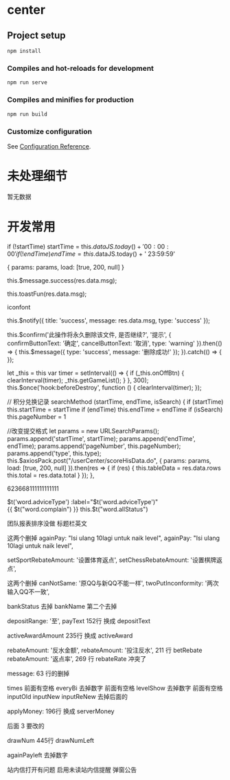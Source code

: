 # center

## Project setup
```
npm install
```

### Compiles and hot-reloads for development
```
npm run serve
```

### Compiles and minifies for production
```
npm run build
```

### Customize configuration
See [Configuration Reference](https://cli.vuejs.org/config/).


# 未处理细节
暂无数据


# 开发常用
if (!startTime) startTime = this.$dataJS.today() + ' 00:00:00'
if (!endTime) endTime = this.$dataJS.today() + ' 23:59:59'

{ params: params, load: [true, 200, null] }

this.$message.success(res.data.msg);

this.toastFun(res.data.msg);

iconfont

this.$notify({
  title: 'success',
  message: res.data.msg,
  type: 'success'
});

this.$confirm('此操作将永久删除该文件, 是否继续?', '提示', {
  confirmButtonText: '确定',
  cancelButtonText: '取消',
  type: 'warning'
}).then(() => {
  this.$message({
    type: 'success',
    message: '删除成功!'
  });
}).catch(() => {         
});

let _this = this
var timer = setInterval(() => {
  if (_this.onOffBtn) {
    clearInterval(timer);
    _this.getGameList();
  }
}, 300);
this.$once('hook:beforeDestroy', function () {
  clearInterval(timer);
});

// 积分兑换记录
searchMethod (startTime, endTime, isSearch) {
  if (startTime) this.startTime = startTime
  if (endTime) this.endTime = endTime
  if (isSearch) this.pageNumber = 1

  //改变提交格式
  let params = new URLSearchParams();
  params.append('startTime', startTime);
  params.append('endTime', endTime);
  params.append('pageNumber', this.pageNumber);
  params.append('type', this.type);
  this.$axiosPack.post("/userCenter/scoreHisData.do", { params: params, load: [true, 200, null] }).then(res => {
    if (res) {
      this.tableData = res.data.rows
      this.total = res.data.total
    }
  });
},

623668111111111111

$t('word.adviceType')
:label="$t('word.adviceType')"
{{ $t("word.complain") }}
this.$t("word.allStatus")


团队报表排序没做
标题栏英文


这两个删掉
againPay: "Isi ulang 10lagi untuk naik level",
againPay: "Isi ulang 10lagi untuk naik level",

setSportRebateAmount: '设置体育返点',
setChessRebateAmount: '设置棋牌返点',

这两个删掉
canNotSame: '原QQ与新QQ不能一样',
twoPutInconformity: '两次输入QQ不一致',

bankStatus 去掉
bankName 第二个去掉

depositRange: '至',
payText 152行 换成 depositText

activeAwardAmount 235行 换成 activeAward

rebateAmount: '反水金额',
rebateAmount: '投注反水',  211 行 betRebate
rebateAmount: '返点率', 269 行 rebateRate
冲突了

message: 63 行的删掉

times 前面有空格
everyBi  去掉数字 前面有空格
levelShow 去掉数字 前面有空格
inputOld
inputNew
inputReNew 去掉后面的

applyMoney: 196行 换成 serverMoney


后面 3 要改的

drawNum  445行 drawNumLeft

againPayleft 去掉数字



站内信打开有问题
启用未读站内信提醒
弹窗公告












